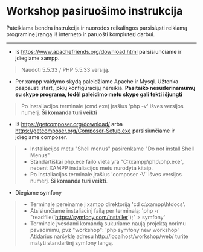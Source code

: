 Workshop pasiruošimo instrukcija
===================


Pateikiama bendra instrukcija ir nuorodos reikalingos parsisiųsti reikiamą programinę įrangą iš interneto ir paruošti kompiuterį darbui.

----------
- Iš https://www.apachefriends.org/download.html parsisiunčiame ir įdiegiame xampp. 
> Naudoti 5.5.33 / PHP 5.5.33 versiją.
- Per xampp valdymo skydą paleidžiame Apache ir Mysql. Užtenka paspausti start, jokių konfigūracijų nereikia. **Pasitaiko nesuderinamumų su skype programa, todėl paleidimo metu skype gali tekti išjungti**
> Po instaliacijos terminale (cmd.exe) įrašius 'php -v' išves versijos numerį. **Ši komanda turi veikti**

- Iš https://getcomposer.org/download/ arba https://getcomposer.org/Composer-Setup.exe parsisiunčiame ir įdiegiame composer. 
> - Instaliacijos metu  "Shell menus" pasirenkame "Do not install Shell Menus"
> - Standartiškai php.exe failo vieta yra "C:\xampp\php\php.exe", nebent XAMPP instaliacijos metu nurodyta kitaip.
> - Po instaliacijos terminale įrašius 'composer -V' išves versijos numerį. **Ši komanda turi veikti**.

- Diegiame symfony
> - Terminale pereiname į xampp direktoriją 'cd c:\xampp\htdocs'.
> - Atsisiunčiame instaliacinį failą per terminalą: 
> 'php -r "readfile('https://symfony.com/installer');" > symfony' 
> - Terminale įvesdami komandą sukuriame naują projektą norimu pavadinimu, pvz "workshop":
> 'php symfony new workshop'
> Atidarius naršyklę adresu http://localhost/workshop/web/ turite matyti standartinį symfony langą.